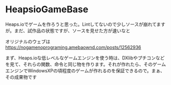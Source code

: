 # HeapsioGameBase

Heaps.ioでゲームを作ろうと思った。Lintしてないので少しソースが崩れてますが。まだ、試作品の状態ですが、ソースを見せた方が速いなと

オリジナルのウェブは<br>
https://nogamenoprograming.amebaownd.com/posts/12562936


まず、Heaps.ioな低レベルなゲームエンジンを使う時は、DXlibやプチコンなどを見て、それらの関数、命令と同じ物を作ります。それが作れたら、そのゲームエンジンでWindowsXPの頃程度のゲームが作れるのを保証できるので。まぁ、その成果物です
